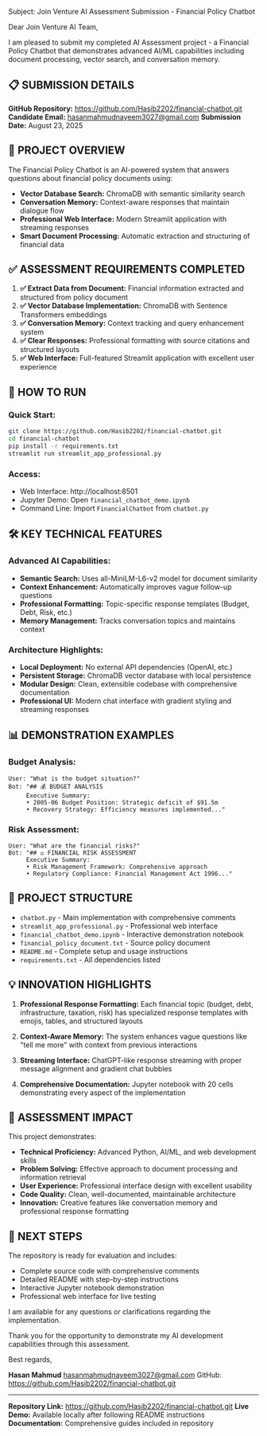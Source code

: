 Subject: Join Venture AI Assessment Submission - Financial Policy Chatbot

Dear Join Venture AI Team,

I am pleased to submit my completed AI Assessment project - a Financial Policy Chatbot that demonstrates advanced AI/ML capabilities including document processing, vector search, and conversation memory.

## 📋 SUBMISSION DETAILS

**GitHub Repository:** https://github.com/Hasib2202/financial-chatbot.git
**Candidate Email:** hasanmahmudnayeem3027@gmail.com
**Submission Date:** August 23, 2025

## 🎯 PROJECT OVERVIEW

The Financial Policy Chatbot is an AI-powered system that answers questions about financial policy documents using:

- **Vector Database Search:** ChromaDB with semantic similarity search
- **Conversation Memory:** Context-aware responses that maintain dialogue flow
- **Professional Web Interface:** Modern Streamlit application with streaming responses
- **Smart Document Processing:** Automatic extraction and structuring of financial data

## ✅ ASSESSMENT REQUIREMENTS COMPLETED

1. **✅ Extract Data from Document:** Financial information extracted and structured from policy document
2. **✅ Vector Database Implementation:** ChromaDB with Sentence Transformers embeddings
3. **✅ Conversation Memory:** Context tracking and query enhancement system
4. **✅ Clear Responses:** Professional formatting with source citations and structured layouts
5. **✅ Web Interface:** Full-featured Streamlit application with excellent user experience

## 🚀 HOW TO RUN

### Quick Start:
```bash
git clone https://github.com/Hasib2202/financial-chatbot.git
cd financial-chatbot
pip install -r requirements.txt
streamlit run streamlit_app_professional.py
```

### Access:
- Web Interface: http://localhost:8501
- Jupyter Demo: Open `financial_chatbot_demo.ipynb`
- Command Line: Import `FinancialChatbot` from `chatbot.py`

## 🛠️ KEY TECHNICAL FEATURES

### Advanced AI Capabilities:
- **Semantic Search:** Uses all-MiniLM-L6-v2 model for document similarity
- **Context Enhancement:** Automatically improves vague follow-up questions
- **Professional Formatting:** Topic-specific response templates (Budget, Debt, Risk, etc.)
- **Memory Management:** Tracks conversation topics and maintains context

### Architecture Highlights:
- **Local Deployment:** No external API dependencies (OpenAI, etc.)
- **Persistent Storage:** ChromaDB vector database with local persistence
- **Modular Design:** Clean, extensible codebase with comprehensive documentation
- **Professional UI:** Modern chat interface with gradient styling and streaming responses

## 📊 DEMONSTRATION EXAMPLES

### Budget Analysis:
```
User: "What is the budget situation?"
Bot: "## 💰 BUDGET ANALYSIS
     Executive Summary:
     • 2005-06 Budget Position: Strategic deficit of $91.5m
     • Recovery Strategy: Efficiency measures implemented..."
```

### Risk Assessment:
```
User: "What are the financial risks?"
Bot: "## ⚖️ FINANCIAL RISK ASSESSMENT
     Executive Summary:
     • Risk Management Framework: Comprehensive approach
     • Regulatory Compliance: Financial Management Act 1996..."
```

## 📁 PROJECT STRUCTURE

- `chatbot.py` - Main implementation with comprehensive comments
- `streamlit_app_professional.py` - Professional web interface
- `financial_chatbot_demo.ipynb` - Interactive demonstration notebook
- `financial_policy_document.txt` - Source policy document
- `README.md` - Complete setup and usage instructions
- `requirements.txt` - All dependencies listed

## 💡 INNOVATION HIGHLIGHTS

1. **Professional Response Formatting:** Each financial topic (budget, debt, infrastructure, taxation, risk) has specialized response templates with emojis, tables, and structured layouts

2. **Context-Aware Memory:** The system enhances vague questions like "tell me more" with context from previous interactions

3. **Streaming Interface:** ChatGPT-like response streaming with proper message alignment and gradient chat bubbles

4. **Comprehensive Documentation:** Jupyter notebook with 20 cells demonstrating every aspect of the implementation

## 🎯 ASSESSMENT IMPACT

This project demonstrates:
- **Technical Proficiency:** Advanced Python, AI/ML, and web development skills
- **Problem Solving:** Effective approach to document processing and information retrieval
- **User Experience:** Professional interface design with excellent usability
- **Code Quality:** Clean, well-documented, maintainable architecture
- **Innovation:** Creative features like conversation memory and professional response formatting

## 📝 NEXT STEPS

The repository is ready for evaluation and includes:
- Complete source code with comprehensive comments
- Detailed README with step-by-step instructions
- Interactive Jupyter notebook demonstration
- Professional web interface for live testing

I am available for any questions or clarifications regarding the implementation.

Thank you for the opportunity to demonstrate my AI development capabilities through this assessment.

Best regards,

**Hasan Mahmud**
hasanmahmudnayeem3027@gmail.com
GitHub: https://github.com/Hasib2202/financial-chatbot.git

---

**Repository Link:** https://github.com/Hasib2202/financial-chatbot.git
**Live Demo:** Available locally after following README instructions
**Documentation:** Comprehensive guides included in repository
